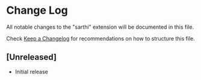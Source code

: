 # Change Log

All notable changes to the "sarthi" extension will be documented in this file.

Check [Keep a Changelog](http://keepachangelog.com/) for recommendations on how to structure this file.

## [Unreleased]

- Initial release